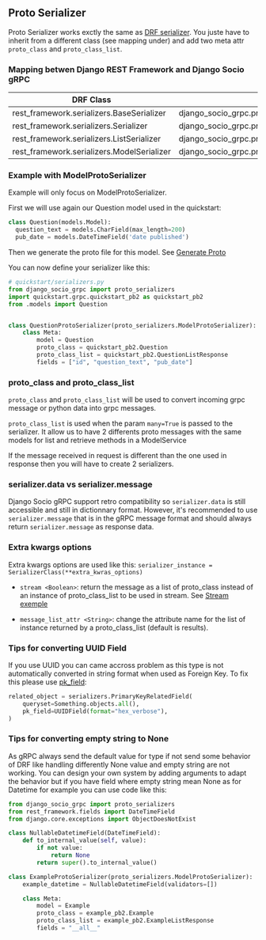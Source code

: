 ## Proto Serializer


Proto Serializer works exctly the same as [DRF serializer](https://www.django-rest-framework.org/api-guide/serializers/). You juste have to inherit from a different class (see mapping under) and add two meta attr `proto_class` and `proto_class_list`.

### Mapping betwen Django REST Framework and Django Socio gRPC

| DRF Class | DSG class |
| --------- | --------- |
| rest_framework.serializers.BaseSerializer | django_socio_grpc.proto_serializers.BaseProtoSerializer |
| rest_framework.serializers.Serializer | django_socio_grpc.proto_serializers.ProtoSerializer |
| rest_framework.serializers.ListSerializer | django_socio_grpc.proto_serializers.ListProtoSerializer |
| rest_framework.serializers.ModelSerializer | django_socio_grpc.proto_serializers.ModelProtoSerializer |

### Example with ModelProtoSerializer

Example will only focus on ModelProtoSerializer.

First we will use again our Question model used in the quickstart:

```python
class Question(models.Model):
  question_text = models.CharField(max_length=200)
  pub_date = models.DateTimeField('date published')
```

Then we generate the proto file for this model. See [Generate Proto](https://socotecio.github.io/django-socio-grpc/#quickstart)

You can now define your serializer like this: 
```python
# quickstart/serializers.py
from django_socio_grpc import proto_serializers
import quickstart.grpc.quickstart_pb2 as quickstart_pb2
from .models import Question


class QuestionProtoSerializer(proto_serializers.ModelProtoSerializer):
    class Meta:
        model = Question
        proto_class = quickstart_pb2.Question
        proto_class_list = quickstart_pb2.QuestionListResponse
        fields = ["id", "question_text", "pub_date"]
```

### proto_class and proto_class_list

`proto_class` and `proto_class_list` will be used to convert incoming grpc message or python data into grpc messages.

`proto_class_list` is used when the param `many=True` is passed to the serializer. It allow us to have 2 differents proto messages with the same models for list and retrieve methods in a ModelService

If the message received in request is different than the one used in response then you will have to create 2 serializers.

### serializer.data vs serializer.message

Django Socio gRPC support retro compatibility so `serializer.data` is still accessible and still in dictionnary format. However, it's recommended to use `serializer.message` that is in the gRPC message format and should always return `serializer.message` as response data.

### Extra kwargs options

Extra kwargs options are used like this: `serializer_instance = SerializerClass(**extra_kwras_options)`

- `stream <Boolean>`: return the message as a list of proto_class instead of an instance of proto_class_list to be used in stream. See [Stream exemple](https://github.com/socotecio/django-socio-grpc/blob/master/django_socio_grpc/mixins.py#L107)

- `message_list_attr <String>`: change the attribute name for the list of instance returned by a proto_class_list (default is results).

### Tips for converting UUID Field

If you use UUID you can came accross problem as this type is not automatically converted in string format when used as Foreign Key.
To fix this please use [pk_field](https://www.django-rest-framework.org/api-guide/relations/#primarykeyrelatedfield):

```python
related_object = serializers.PrimaryKeyRelatedField(
    queryset=Something.objects.all(),
    pk_field=UUIDField(format="hex_verbose"),
)
```

### Tips for converting empty string to None

As gRPC always send the default value for type if not send some behavior of DRF like handling differently None value and empty string are not working.
You can design your own system by adding arguments to adapt the behavior but if you have field where empty string mean None as for Datetime for example you can use code like this:

```python
from django_socio_grpc import proto_serializers
from rest_framework.fields import DateTimeField
from django.core.exceptions import ObjectDoesNotExist

class NullableDatetimeField(DateTimeField):
    def to_internal_value(self, value):
        if not value:
            return None
        return super().to_internal_value()

class ExampleProtoSerializer(proto_serializers.ModelProtoSerializer):
    example_datetime = NullableDatetimeField(validators=[])

    class Meta:
        model = Example
        proto_class = example_pb2.Example
        proto_class_list = example_pb2.ExampleListResponse
        fields = "__all__"
```